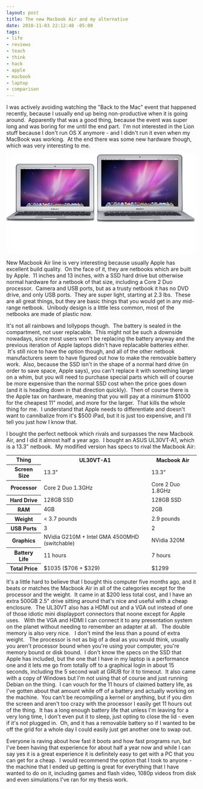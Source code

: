 ```yaml
--- 
layout: post
title: The new Macbook Air and my alternative
date: 2010-11-03 22:12:48 -05:00
tags: 
- life
- reviews
- teach
- think
- hack
- apple
- macbook
- laptop
- comparison
---
```

I was actively avoiding watching the "Back to the Mac" event that happened recently, because I usually end up being non-productive when it is going around.  Apparently that was a good thing, because the event was super long and was boring for me until the end part.  I'm not interested in the Lion stuff because I don't run OS X anymore - and I didn't run it even when my MacBook was working.  At the end there was some new hardware though, which was very interesting to me.

<img src="/images/misc/new-macbook-air.png" />

New Macbook Air line is very interesting because usually Apple has excellent build quality.  On the face of it, they are netbooks which are built by Apple.  11 inches and 13 inches, with a SSD hard drive but otherwise normal hardware for a netbook of that size, including a Core 2 Duo processor.  Camera and USB ports, but as a trusty netbook it has no DVD drive, and only USB ports.  They are super light, starting at 2.3 lbs.  These are all great things, but they are basic things that you would get in any mid-range netbook.  Unibody design is a little less common, most of the netbooks are made of plastic now.

It's not all rainbows and lollypops though.  The battery is sealed in the compartment, not user replacable.  This might not be such a downside nowadays, since most users won't be replacing the battery anyway and the previous iteration of Apple laptops didn't have replacable batteries either.  It's still nice to have the option though, and all of the other netbook manufacturers seem to have figured out how to make the removable battery work.  Also, because the SSD isn't in the shape of a normal hard drive (in order to save space, Apple says), you can't replace it with something larger on a whim, but you will need to purchase special parts which will of course be more expensive than the normal SSD cost when the price goes down (and it is heading down in that direction quickly).  Then of course there is the Apple tax on hardware, meaning that you will pay at a minimum $1000 for the cheapest 11" model, and more for the larger.  That kills the whole thing for me.  I understand that Apple needs to differentiate and doesn't want to cannibalize from it's $500 iPad, but it is just too expensive, and I'll tell you just how I know that.

I bought the perfect netbook which rivals and surpasses the new Macbook Air, and I did it almost half a year ago.  I bought an ASUS UL30VT-A1, which is a 13.3" netbook.  My modified version has specs to rival the Macbook Air:
<table>
<tbody>
<tr>
<th>Thing</th>
<th> UL30VT-A1</th>
<th> Macbook Air</th>
</tr>
<tr>
<th> Screen Size</th>
<td>13.3"</td>
<td>13.3"</td>
</tr>
<tr>
<th> Processor</th>
<td>Core 2 Duo 1.3GHz</td>
<td>Core 2 Duo 1.8GHz</td>
</tr>
<tr>
<th> Hard Drive</th>
<td>128GB SSD</td>
<td>128GB SSD</td>
</tr>
<tr>
<th> RAM</th>
<td>4GB</td>
<td>2GB</td>
</tr>
<tr>
<th> Weight</th>
<td>&lt; 3.7 pounds</td>
<td>2.9 pounds</td>
</tr>
<tr>
<th> USB Ports</th>
<td>3</td>
<td>2</td>
</tr>
<tr>
<th> Graphics</th>
<td>NVidia G210M +
Intel GMA 4500MHD (switchable)</td>
<td>NVidia 320M</td>
</tr>
<tr>
<th> Battery Life</th>
<td>11 hours</td>
<td>7 hours</td>
</tr>
<tr>
<th> Total Price</th>
<td>$1035 ($706 + $329)</td>
<td>$1299</td>
</tr>
</tbody>
</table>

It's a little hard to believe that I bought this computer five months ago, and it beats or matches the Macbook Air in all of the categories except for the processor and the weight.  It came in at $200 less total cost, and I have an extra 500GB 2.5" drive sitting around that's nice and useful with a cheap enclosure.  The UL30VT also has a HDMI out and a VGA out instead of one of those idiotic mini displayport connectors that noone except for Apple uses.   With the VGA and HDMI I can connect it to any presentation system on the planet without needing to remember an adapter at all.   The double memory is also very nice.   I don't mind the less than a pound of extra weight.   The processor is not as big of a deal as you would think, usually you aren't processor bound when you're using your computer, you're memory bound or disk bound.  I don't know the specs on the SSD that Apple has included, but the one that I have in my laptop is a performance one and it lets me go from totally off to a graphical login in about 15 seconds, including the 5 second wait at GRUB for it to timeout.  It also came with a copy of Windows but I'm not using that of course and just running Debian on the thing.  I can vouch for the 11 hours of claimed battery life, as I've gotten about that amount while off of a battery and actually working on the machine.  You can't be recompiling a kernel or anything, but if you dim the screen and aren't too crazy with the processor I easily get 11 hours out of the thing.  It has a long enough battery life that unless I'm leaving for a very long time, I don't even put it to sleep, just opting to close the lid - even if it's not plugged in.  Oh, and it has a removable battery so if I wanted to be off the grid for a whole day I could easily just get another one to swap out.

Everyone is raving about how fast it boots and how fast programs run, but I've been having that experience for about half a year now and while I can say yes it is a great experience it is definitely easy to get with a PC that you can get for a cheap.  I would recommend the option that I took to anyone - the machine that I ended up getting is great for everything that I have wanted to do on it, including games and flash video, 1080p videos from disk and even simulations I've ran for my thesis work.
